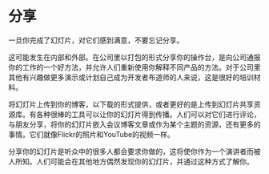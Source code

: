 # 分享

一旦你完成了幻灯片，对它们感到满意，不要忘记分享。

这可能发生在内部和外部。在公司里以打包的形式分享你的操作台，是向公司通报你的工作的一个好方法，并允许人们重新使用你解释不同产品的方法。对于公司里其他有兴趣做更多演示或计划自己成为开发者布道师的人来说，这是很好的培训材料。

将幻灯片上传到你的博客，以下载的形式提供，或者更好的是上传到幻灯片共享资源库。有各种很棒的工具可以让你的幻灯片得到传播。人们可以对它们进行评论，与朋友分享，将你的幻灯片嵌入会议博客文章或作为某个主题的资源，还有更多的事情。它们就像Flickr的照片和YouTube的视频一样。

分享你的幻灯片是听众中的很多人都会要求你做的，这将使你作为一个演讲者而被人所知。人们可能会在其他地方偶然发现你的幻灯片，并通过这种方式了解你。